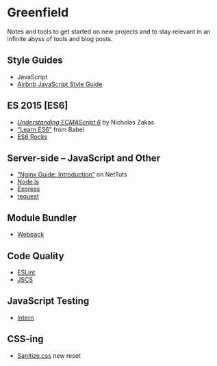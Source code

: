 # Greenfield
Notes and tools to get started on new projects and to stay relevant in an infinite abyss of tools and blog posts.

## Style Guides
* JavaScript
 * [Airbnb JavaScript Style Guide](https://github.com/airbnb/javascript/blob/master/README.md)

## ES 2015 [ES6]
* [_Understanding ECMAScript 6_](https://leanpub.com/understandinges6/read) by Nicholas Zakas
* [“Learn ES6”](http://babeljs.io/docs/learn-es6/) from Babel
* [ES6 Rocks](http://es6rocks.com/)


## Server-side – JavaScript and Other
* [“Nginx Guide: Introduction”](http://code.tutsplus.com/articles/nginx-guide-introduction--cms-21877) on NetTuts
* [Node.js](https://nodejs.org/)
* [Express](http://expressjs.com/)
* [request](https://www.npmjs.com/package/request)


## Module Bundler
* [Webpack](http://webpack.github.io/)


## Code Quality
* [ESLint](http://eslint.org/)
* [JSCS](http://jscs.info/)


## JavaScript Testing
* [Intern](https://theintern.github.io/)


## CSS-ing
* [Sanitize.css](http://jonathantneal.github.io/sanitize.css/) new reset
